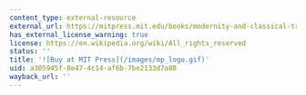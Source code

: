 ```yaml
---
content_type: external-resource
external_url: https://mitpress.mit.edu/books/modernity-and-classical-tradition
has_external_license_warning: true
license: https://en.wikipedia.org/wiki/All_rights_reserved
status: ''
title: '![Buy at MIT Press](/images/mp_logo.gif)'
uid: a305945f-8e47-4c14-af6b-7be2133d7a88
wayback_url: ''
---
```

